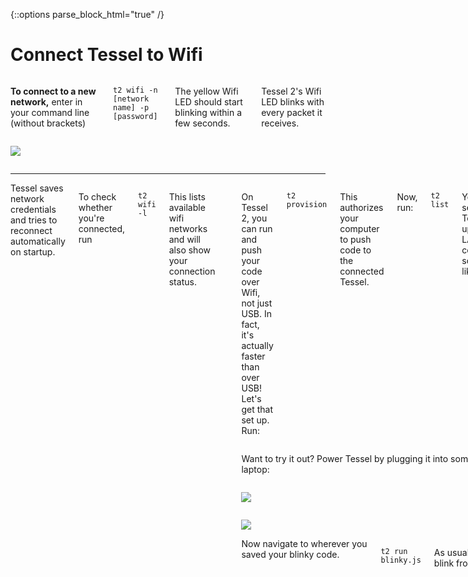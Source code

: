 {::options parse_block_html="true" /}

# Connect Tessel to Wifi

<div class="row">
<div class="large-6 columns">

**To connect to a new network,** enter in your command line (without brackets)

`t2 wifi -n [network name] -p [password]`

The yellow Wifi LED should start blinking within a few seconds.

Tessel 2's Wifi LED blinks with every packet it receives.

</div>
<div class="large-6 columns">

![](https://s3.amazonaws.com/technicalmachine-assets/fre+assets/wifi.JPG)

</div>
</div>

<hr>

<div class="row">
<div class="large-12 columns">
Tessel saves network credentials and tries to reconnect automatically on startup.

To check whether you're connected, run

`t2 wifi -l`

This lists available wifi networks and will also show your connection status.

<hr>

<div class="row">
<div class="large-12 columns">

On Tessel 2, you can run and push your code over Wifi, not just USB. In fact, it's actually faster than over USB! Let's get that set up. Run:

`t2 provision`

This authorizes your computer to push code to the connected Tessel.

Now, run:

`t2 list`

You should see a Tessel pop up with LAN connection, something like:

{% highlight sh %}
INFO Searching for nearby Tessels...
	Tessel-Bulbasaur	LAN
{% endhighlight %}

</div>
<div class="large-4 columns">

Want to try it out? Power Tessel by plugging it into something other than your laptop:

</div>
<div class="large-4 columns">

![](https://s3.amazonaws.com/technicalmachine-assets/doc+pictures/tessel-battery.jpg)

</div>
<div class="large-4 columns">

![](https://s3.amazonaws.com/technicalmachine-assets/doc+pictures/tessel-plug.jpg)

</div>

<div class="large-12 columns">
Now navigate to wherever you saved your blinky code.

`t2 run blinky.js`

As usual. Now watch your Tessel blink from across the room!
</div>
